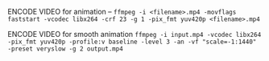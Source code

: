 ENCODE VIDEO for animation – `ffmpeg -i <filename>.mp4 -movflags faststart -vcodec libx264 -crf 23 -g 1 -pix_fmt yuv420p <filename>.mp4`

ENCODE VIDEO for smooth animation `ffmpeg -i input.mp4 -vcodec libx264 -pix_fmt yuv420p -profile:v baseline -level 3 -an -vf "scale=-1:1440" -preset veryslow -g 2 output.mp4`
